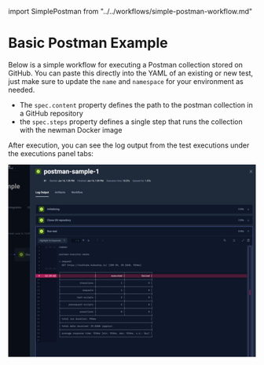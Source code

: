 import SimplePostman from "../../workflows/simple-postman-workflow.md"

# Basic Postman Example

Below is a simple workflow for executing a Postman collection stored on GitHub. You can paste this directly into the 
YAML of an existing or new test, just make sure to update the `name` and `namespace` for your environment as needed.

- The `spec.content` property defines the path to the postman collection in a GitHub repository
- the `spec.steps` property defines a single step that runs the collection with the newman Docker image

<SimplePostman/>

After execution, you can see the log output from the test executions under the executions panel tabs:

![Postman Log Output](images/postman-basic-log-output.png)
